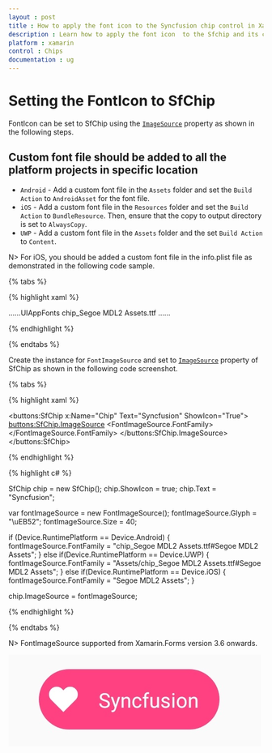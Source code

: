 ```yaml
---
layout : post
title : How to apply the font icon to the Syncfusion chip control in Xamarin.Forms
description : Learn how to apply the font icon  to the Sfchip and its customization options with its available basic features in Xamarin.Forms
platform : xamarin
control : Chips
documentation : ug
---
```


# Setting the FontIcon to SfChip

FontIcon can be set to SfChip using the [`ImageSource`](https://help.syncfusion.com/cr/xamarin/Syncfusion.Buttons.XForms~Syncfusion.XForms.Buttons.SfButton~ImageSource.html) property as shown in the following steps.

## Custom font file should be added to all the platform projects in specific location

* `Android` - Add a custom font file in the `Assets` folder and set the `Build Action` to `AndroidAsset` for the font file.
* `iOS` - Add a custom font file in the `Resources` folder and set the `Build Action` to `BundleResource`. Then, ensure that the copy to output directory is set to `AlwaysCopy`.
* `UWP` - Add a custom font file in the `Assets` folder and the set `Build Action` to `Content`.

N> For iOS, you should be added a custom font file in the info.plist file as demonstrated in the following code sample.

{% tabs %}

{% highlight xaml %}

<dict>……<key>UIAppFonts</key>
<array>
<string>chip_Segoe MDL2 Assets.ttf</string>
……</dict>

{% endhighlight %}

{% endtabs %}


Create the instance for `FontImageSource` and set to [`ImageSource`](https://help.syncfusion.com/cr/xamarin/Syncfusion.Buttons.XForms~Syncfusion.XForms.Buttons.SfButton~ImageSource.html) property of SfChip as shown in the following code screenshot. 

{% tabs %}

{% highlight xaml %}

<buttons:SfChip x:Name="Chip" 
                Text="Syncfusion" 
                ShowIcon="True">
    <buttons:SfChip.ImageSource>
        <FontImageSource Glyph="&#xEB52;" 
                         Size="40">
                <FontImageSource.FontFamily>
                    <OnPlatform x:TypeArguments="x:String" >
                        <On Platform="Android" Value="chip_Segoe MDL2 Assets.ttf#Segoe MDL2 Assets"/>
                        <On Platform="UWP" Value="Assets/chip_Segoe MDL2 Assets.ttf#Segoe MDL2 Assets"/>
                        <On Platform="iOS" Value="Segoe MDL2 Assets"/>
                    </OnPlatform>
                </FontImageSource.FontFamily>
        </FontImageSource>
    </buttons:SfChip.ImageSource> 
</buttons:SfChip>

{% endhighlight %}

{% highlight c# %}
 
 SfChip chip = new SfChip();
 chip.ShowIcon = true;
 chip.Text = "Syncfusion"; 

 var fontImageSource = new FontImageSource();
 fontImageSource.Glyph = "\uEB52";
 fontImageSource.Size = 40;

 if (Device.RuntimePlatform == Device.Android)
 {
     fontImageSource.FontFamily = "chip_Segoe MDL2 Assets.ttf#Segoe MDL2 Assets";
 }
 else if(Device.RuntimePlatform == Device.UWP)
 {
     fontImageSource.FontFamily = "Assets/chip_Segoe MDL2 Assets.ttf#Segoe MDL2 Assets";
 }
 else if(Device.RuntimePlatform == Device.iOS)
 {
     fontImageSource.FontFamily = "Segoe MDL2 Assets";
 }
            
 chip.ImageSource = fontImageSource;

{% endhighlight %}

{% endtabs %}


N> FontImageSource supported from Xamarin.Forms version 3.6 onwards.

![Xamarin.Forms chip group icon font support](images/FontIcon.png)